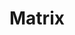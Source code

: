 ---
title: Matrix
distributed:
offline_messaging:
no_phone_required:
open_source:
open_spec:
e2ee:
aosp:
multi_device:
---